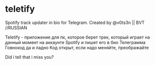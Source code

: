 # teletify
Spotify track updater in bio for Telegram. Created by @v0ts3n || BVT
//RUSSIAN

Teletify - приложение для пк, которое берет трек, который играет на данный момент на аккаунте Spotify и пишет его в био Телеграмма
Говнокод да и ладно
Код открыт, если надо меняйте, преображайте


Did i tell that i miss you? 
